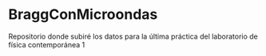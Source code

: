# BraggConMicroondas
Repositorio donde subiré los datos para la última práctica del laboratorio de física contemporánea 1
